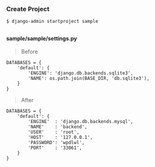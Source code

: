 ### Create Project
```
$ django-admin startproject sample
```
##

#### sample/sample/settings.py
> Before
```
DATABASES = {
    'default': {
        'ENGINE': 'django.db.backends.sqlite3',
        'NAME': os.path.join(BASE_DIR, 'db.sqlite3'),
    }
}
```
> After
```
DATABASES = {
    'default': {
        'ENGINE'  : 'django.db.backends.mysql',
        'NAME'    : 'backend',
        'USER'    : 'root',
        'HOST'    : '127.0.0.1',
        'PASSWORD': 'wpdlwl',
        'PORT'    : '33061',
    }
}
```


